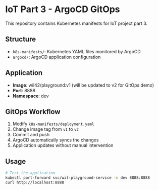 # IoT Part 3 - ArgoCD GitOps

This repository contains Kubernetes manifests for IoT project part 3.

## Structure
- `k8s-manifests/`: Kubernetes YAML files monitored by ArgoCD
- `argocd/`: ArgoCD application configuration

## Application
- **Image**: wil42/playground:v1 (will be updated to v2 for GitOps demo)
- **Port**: 8888
- **Namespace**: dev

## GitOps Workflow
1. Modify `k8s-manifests/deployment.yaml`
2. Change image tag from `v1` to `v2`
3. Commit and push
4. ArgoCD automatically syncs the changes
5. Application updates without manual intervention

## Usage
```bash
# Test the application
kubectl port-forward svc/wil-playground-service -n dev 8888:8888
curl http://localhost:8888
```
